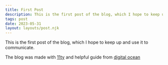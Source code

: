 ```yaml
---
title: First Post
description: This is the first post of the blog, which I hope to keep up and use it to communicate.
tags: post
date: 2023-05-31
layout: layouts/post.njk
---
```


This is the first post of the blog, which I hope to keep up and use it to communicate.

 The blog was made with <a href="https://www.11ty.dev/">11ty</a> and helpful guide from <a href=https://www.digitalocean.com/community/tutorials/how-to-create-and-deploy-your-first-eleventy-website>digital ocean</a>